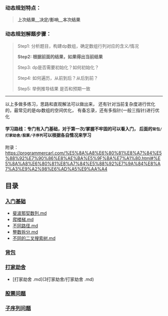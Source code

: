 ### 动态规划特点：

> __上次结果__决定/影响__本次结果__

### 动态规划解题步骤：

>  Step1: 分析题目，构建dp数组，确定数组行列对应的含义/情况
>
> **Step2: 根据前面的结果，如果得出当前结果**
>
> Step3: dp是否需要初始化？如何初始化？
>
> Step4: 如何遍历，从前到后？从后到前？
>
> Step5:  举例推导结果 是否和预期一致

---

以上多做多练习，思路和直观解法可以做出来， 还有针对当前复杂度进行优化的，最常见的是dp数组的空间优化， 有备忘录，还有多指针(一般三指针)进行优化



#### 学习路线：专门有入门基础，对于第一次/掌握不牢固的可以看入门，  后面的`背包/打家劫舍/股票/子序列`可以根据各自情况来学习

附录：https://programmercarl.com/%E5%8A%A8%E6%80%81%E8%A7%84%E5%88%92%E7%90%86%E8%AE%BA%E5%9F%BA%E7%A1%80.html#%E5%8A%A8%E6%80%81%E8%A7%84%E5%88%92%E7%9A%84%E8%A7%A3%E9%A2%98%E6%AD%A5%E9%AA%A4



## 目录

###   [入门基础](1入门基础) 

-  [斐波那契数列.md](1入门基础/1斐波那契数列.md) 
-  [爬楼梯.md](1入门基础/2爬楼梯.md) 
-  [不同路径.md](1入门基础/3不同路径.md) 
-  [整数拆分.md](1入门基础/4整数拆分.md) 
-  [不同的二叉搜索树.md](1入门基础/5不同的二叉搜索树.md) 

###  [背包](2背包) 

###  [打家劫舍](3打家劫舍) 

-  [打家劫舍 .md](3打家劫舍/打家劫舍 .md) 

###  [股票问题](4股票问题) 

###  [子序列问题](5子序列问题) 

